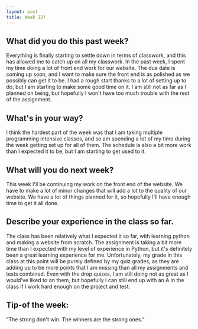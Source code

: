 ```yaml
---
layout: post
title: Week 12!
---
```


## What did you do this past week? 
Everything is finally starting to settle down in terms of classwork, and this has allowed me to catch up on all my classwork. In the past week, I spent my time doing a lot of front end work for our website. The due date is coming up soon, and I want to make sure the front end is as polished as we possibly can get it to be. I had a rough start thanks to a lot of setting up to do, but I am starting to make some good time on it. I am still not as far as I planned on being, but hopefully I won't have too much trouble with the rest of the assignment.

## What's in your way? 
I think the hardest part of the week was that I am taking multiple programming intensive classes, and so am spending a lot of my time during the week getting set up for all of them. The schedule is also a bit more work than I expected it to be, but I am starting to get used to it.

## What will you do next week? 
This week I'll be continuing my work on the front end of the website. We have to make a lot of minor changes that will add a lot to the quality of our website. We have a lot of things planned for it, so hopefully I'll have enough time to get it all done.

## Describe your experience in the class so far.
The class has been relatively what I expected it so far, with learning python and making a website from scratch. The assignment is taking a bit more time than I expected with my level of experience in Python, but it's definitely been a great learning experience for me. Unfortunately, my grade in this class at this point will be purely defined by my quiz grades, as they are adding up to be more points that I am missing than all my assignments and tests combined. Even with the drop quizes, I am still doing not as great as I would've liked to on them, but hopefully I can still end up with an A in the class if I work hard enough on the project and test.

## Tip-of the week:
“The strong don't win. The winners are the strong ones.” 
